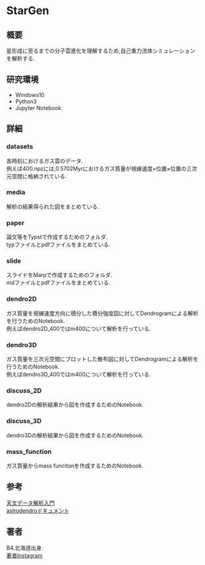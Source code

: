 # StarGen

## 概要
星形成に至るまでの分子雲進化を理解するため,自己重力流体シミュレーションを解析する.

## 研究環境
- Windows10
- Python3
- Jupyter Notebook

## 詳細
### datasets
各時刻におけるガス雲のデータ.  
例えば400.npzには,0.5702Myrにおけるガス質量が視線速度×位置×位置の三次元空間に格納されている.

### media
解析の結果得られた図をまとめている.

### paper
論文等をTypstで作成するためのフォルダ.  
typファイルとpdfファイルをまとめている.

### slide
スライドをMarpで作成するためのフォルダ.  
mdファイルとpdfファイルをまとめている.

### dendro2D
ガス質量を視線速度方向に積分した積分強度図に対してDendrogramによる解析を行うためのNotebook.  
例えばdendro2D_400ではm400について解析を行っている.

### dendro3D
ガス質量を三次元空間にプロットした散布図に対してDendrogramによる解析を行うためのNotebook.  
例えばdendro3D_400ではm400について解析を行っている.

### discuss_2D
dendro2Dの解析結果から図を作成するためのNotebook.

### discuss_3D
dendro3Dの解析結果から図を作成するためのNotebook.

### mass_function
ガス質量からmass funcitonを作成するためのNotebook.

## 参考
[天文データ解析入門](https://qiita.com/Shinji_Fujita/items/ecb869e5b6a9fa468483)  
[astrodendroドキュメント](https://dendrograms.readthedocs.io/en/stable/)

## 著者
B4.北海道出身.  
[著者Instagram](https://www.instagram.com/melan_cozmo/)
